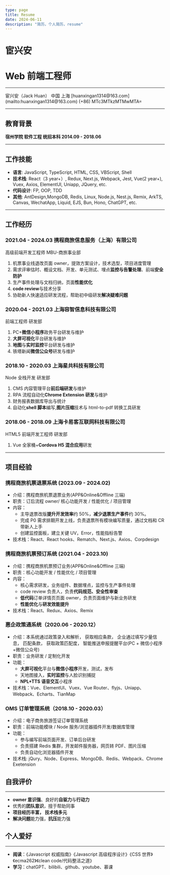 ```yaml
---
type: page
title: Resume
date: 2024-06-11
description: "简历，个人简历，resume"
---
```


# 宦兴安

# Web 前端工程师

---

<div className="flex flex-row flex-wrap justify-between align-center">
  <span className="w-1/2">宦兴安（Jack Huan）</span>
  <span className="w-1/2">中国 上海</span>
  <span className="w-1/2">
    [huanxingan1314@163.com](mailto:huanxingan1314@163.com)
  </span>
  <span className="w-1/2">(+86) MTc3MTkzMTMwMTA=</span>
</div>

---

## 教育背景

**宿州学院 软件工程 统招本科 2014.09 - 2018.06**

---

## 工作技能

- **语言**: JavaScript, TypeScript, HTML, CSS, VBScript, Shell
- **技术栈**: React（3 year+）, Redux, Next.js, Webpack, Jest, Vue(2 year+), Vuex, Axios, ElementUI, Uniapp, JQuery, etc.
- **代码设计**: FP, OOP, TDD
- **其他**: AntDesign,MongoDB, Redis, Linux, Node.js, Nest.js, Remix, ArkTS, Canvas, WechatApp, Liquid, EJS, Bun, Hono, ChatGPT, etc.

---

## **工作经历**

### **2021.04 - 2024.03** 携程商旅信息服务（上海）有限公司

高级前端开发工程师 MBU-商旅事业部

1. 机票事业线退改页面 owner，提效方案设计，技术选型，项目进度管理
2. 需求评审估时、概设文档、开发、单元测试、埋点**监控与告警处理**、前端**安全防护**
3. 生产事件处理与文档归纳，页面**性能优化**
4. **code review**与技术分享
5. 协助新人快速适应研发流程，帮助初中级研发**解决疑难问题**

### **2020.04 - 2021.03** 上海容智信息科技有限公司

前端工程师 研发部

1. PC+**微信小程序**政务平台研发与维护
2. **大屏可视化**平台研发与维护
3. **地图**与**实时监控**平台研发与维护
4. 铁塔新闻**微信公众号**研发与维护

### **2018.10 - 2020.03 上海星共科技有限公司**

Node 全栈开发 研发部

1. CMS 内容管理平台**前后端研发**与维护
2. RPA 流程自动化**Chrome Extension 研发**与维护
3. 财务报表数据库导出与统计
4. 自动化**shell 脚本**编写,**图片压缩**技术与 html-to-pdf 转换工具研发

### 2018.06 - 2018.09 上海卡易客互联网科技有限公司

HTML5 前端开发工程师 研发部

1. Vue 全家桶+**Cordova** **H5 混合应用**研发

---

## 项目经验

### 携程商旅机票退票系统 (2023.09 - 2024.02)

- 介绍：携程商旅机票退票业务(APP&Online&Offline 三端)
- 职责：订后流程 owner/ 核心功能开发 / 性能优化 / 项目管理
- 内容：
  - 主导退票改版**提升开发效率**约 50%，**减少退票生产事件**约 30%。
  - 完成 P0 需求排期开发上线，负责退票所有模块编写质量，通过文档和 CR 带新人上手
  - 创建监控面板，建立关键 UV，Error，性能指标告警
- 技术栈：React、React hooks、Rematch、Next.js、Axios、Corpdesign

### 携程商旅机票预订系统 (2021.04 - 2023.10)

- 介绍：携程商旅机票预订业务(APP&Online&Offline 三端)
- 职责：核心功能开发 / 性能优化 / 项目管理
- 内容：
  - 核心需求研发，业务组件、数据埋点，监控与生产事件处理
  - code review 负责人，负责**代码规范、安全性审查**
  - **低代码**订单详情页页面 owner，负责页面维护与新业务研发
  - **性能优化**与**研发效能提升**
- 技术栈：React、Redux、Axios、Remix

### 惠企政策通系统（2020.06 - 2020.12）

- 介绍：本系统通过政策录入和解析， 获取相应条款， 企业通过填写少量信息， 匹配条款， 获取政策匹配度， 智能推送申报提醒平台(PC + 微信小程序+微信公众号)
- 职责：业务研发 / 定制化开发
- 功能：
  - **大屏可视化**平台与**微信小程序**开发，测试，发布
  - 天地图接入，**实时监控**与人脸识别捕捉
  - **NPL+TTS 语音交互**小程序
- 技术栈：Vue、ElementUI、Vuex、Vue Router、flyjs、Uniapp、Webpack、Echarts、TianMap

### OMS 订单管理系统（2018.10 - 2020.03）

- 介绍：电子商务旅游签证订单管理系统
- 职责：前端功能模块 / Node 服务/浏览器插件开发/数据库管理
- 功能：
  - 参与编写前端页面开发、订单后台研发
  - 负责搭建 Redis 集群，开发邮件服务器，网页转 PDF、图片压缩
  - 负责自动化浏览器插件开发
- 技术栈: jQury、Node、Express、MongoDB、Redis、Webpack、Chrome Exetension

## 自我评价

---

- **owner 意识强**、良好的**自驱力**与**行动力**
- 优秀的**团队意识**，擅于帮助同事
- **项目经历丰富， 技术栈多元**
- **解决问题**能力强，**抗压**能力强

## 个人爱好

---

- **阅读**：《Javascript 权威指南》《Javascript 高级程序设计》《CSS 世界》《ecma262》《clean code/代码整洁之道》
- **学习**：chatGPT、bilibili、github、youtube、慕课
